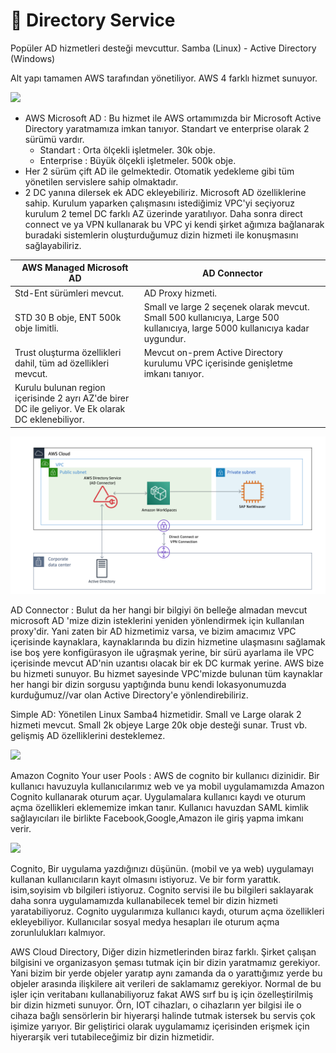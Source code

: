# 📂 Directory Service

Popüler AD hizmetleri desteği mevcuttur. Samba (Linux) - Active Directory (Windows)

Alt yapı tamamen AWS tarafından yönetiliyor. AWS 4 farklı hizmet sunuyor.

![](../.gitbook/assets/ms\_ad\_use\_cases2.png)

* AWS Microsoft AD : Bu hizmet ile AWS ortamımızda bir Microsoft Active Directory yaratmamıza imkan tanıyor. Standart ve enterprise olarak 2 sürümü vardır.
  * Standart : Orta ölçekli işletmeler. 30k obje.
  * Enterprise : Büyük ölçekli işletmeler. 500k obje.
* Her 2 sürüm çift AD ile gelmektedir. Otomatik yedekleme gibi tüm yönetilen servislere sahip olmaktadır.
* 2 DC yanına dilersek ek ADC ekleyebiliriz. Microsoft AD özelliklerine sahip. Kurulum yaparken çalışmasını istediğimiz VPC'yi seçiyoruz kurulum 2 temel DC farklı AZ üzerinde yaratılıyor. Daha sonra direct connect ve ya VPN kullanarak bu VPC yi kendi şirket ağımıza bağlanarak buradaki sistemlerin oluşturduğumuz dizin hizmeti ile konuşmasını sağlayabiliriz.

<table><thead><tr><th width="272">AWS Managed Microsoft AD</th><th width="442.0491092922484">AD Connector</th></tr></thead><tbody><tr><td>Std-Ent sürümleri mevcut.</td><td>AD Proxy hizmeti.</td></tr><tr><td>STD 30 B obje, ENT 500k obje limitli.</td><td>Small ve large 2 seçenek olarak mevcut. Small  500 kullanıcıya, Large 500 kullanıcıya, large  5000 kullanıcıya kadar uygundur.</td></tr><tr><td>Trust oluşturma özellikleri dahil, tüm ad özellikleri mevcut.</td><td>Mevcut on-prem Active Directory kurulumu  VPC içerisinde genişletme imkanı tanıyor.</td></tr><tr><td>Kurulu bulunan region içerisinde 2 ayrı AZ'de birer DC ile geliyor. Ve Ek olarak DC eklenebiliyor.</td><td></td></tr></tbody></table>

![](../.gitbook/assets/Slide3.png)

AD Connector : Bulut da her hangi bir bilgiyi ön belleğe almadan mevcut microsoft AD 'mize dizin isteklerini yeniden yönlendirmek için kullanılan proxy'dir.  Yani zaten bir AD hizmetimiz varsa, ve bizim amacımız VPC içerisinde kaynaklara, kaynaklarında bu dizin hizmetine ulaşmasını sağlamak ise boş yere konfigürasyon ile uğraşmak yerine, bir sürü ayarlama ile VPC içerisinde mevcut AD'nin uzantısı olacak bir ek DC kurmak yerine. AWS bize bu hizmeti sunuyor. Bu hizmet sayesinde VPC'mizde bulunan tüm kaynaklar her hangi bir dizin sorgusu yaptığında bunu kendi lokasyonumuzda kurduğumuz//var olan Active Directory'e yönlendirebiliriz.

Simple AD: Yönetilen Linux Samba4 hizmetidir. Small ve Large olarak 2 hizmeti mevcut. Small 2k objeye Large 20k obje desteği sunar. Trust vb. gelişmiş AD özelliklerini desteklemez.

![](../.gitbook/assets/1\_rUvwuOT0CbaRwDS6A3mdGg.png)

Amazon Cognito Your user Pools : AWS de cognito bir kullanıcı dizinidir. Bir kullanıcı havuzuyla kullanıcılarımız web ve ya mobil uygulamamızda Amazon Cognito kullanarak oturum açar. Uygulamalara kullanıcı kaydı ve oturum açma özellikleri eklememize imkan tanır. Kullanıcı havuzdan SAML kimlik sağlayıcıları ile birlikte Facebook,Google,Amazon ile giriş yapma imkanı verir.

![](../.gitbook/assets/04\_05.webp)

Cognito, Bir uygulama yazdığınızı düşünün. (mobil ve ya web) uygulamayı kullanan kullanıcıların kayıt olmasını istiyoruz. Ve bir form yarattık. isim,soyisim vb bilgileri istiyoruz. Cognito servisi ile bu bilgileri saklayarak daha sonra uygulamamızda kullanabilecek temel bir dizin hizmeti yaratabiliyoruz. Cognito uygularımıza kullanıcı kaydı, oturum açma özellikleri ekleyebiliyor. Kullanıcılar sosyal medya hesapları ile oturum açma zorunlulukları kalmıyor.

AWS Cloud Directory, Diğer dizin hizmetlerinden biraz farklı. Şirket çalışan bilgisini ve organizasyon şeması tutmak için bir dizin yaratmamız gerekiyor.  Yani bizim bir yerde objeler yaratıp aynı zamanda da o yarattığımız  yerde bu objeler arasında ilişkilere ait verileri de saklamamız gerekiyor. Normal de bu işler için veritabanı kullanabiliyoruz fakat AWS sırf bu iş için özelleştirilmiş bir dizin hizmeti sunuyor. Örn, IOT cihazları, o cihazların yer bilgisi ile o cihaza bağlı sensörlerin bir hiyerarşi halinde tutmak istersek bu servis çok işimize yarıyor.  Bir geliştirici olarak uygulamamız içerisinden erişmek için hiyerarşik veri tutabileceğimiz bir dizin hizmetidir.

